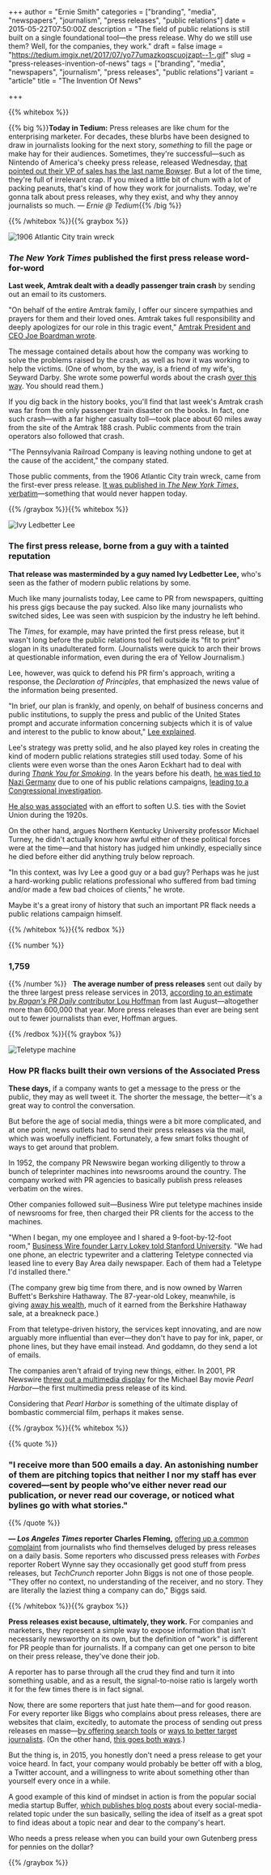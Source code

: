 +++
author = "Ernie Smith"
categories = ["branding", "media", "newspapers", "journalism", "press releases", "public relations"]
date = 2015-05-22T07:50:00Z
description = "The field of public relations is still built on a single foundational tool—the press release. Why do we still use them? Well, for the companies, they work."
draft = false
image = "https://tedium.imgix.net/2017/07/yo77umazkoqscuojzapt--1-.gif"
slug = "press-releases-invention-of-news"
tags = ["branding", "media", "newspapers", "journalism", "press releases", "public relations"]
variant = "article"
title = "The Invention Of News"

+++

{{% whitebox %}}

{{% big %}}**Today in Tedium:** Press releases are like chum for the enterprising marketer. For decades, these blurbs have been designed to draw in journalists looking for the next story, _something_ to fill the page or make hay for their audiences. Sometimes, they're successful—such as Nintendo of America's cheeky press release, released Wednesday, [that pointed out their VP of sales has the last name Bowser](http://www.businesswire.com/news/home/20150520005475/en/Nintendo-America-Hires-Bowser-VP-Sales). But a lot of the time, they're full of irrelevant crap. If you mixed a little bit of chum with a lot of packing peanuts, that's kind of how they work for journalists. Today, we're gonna talk about press releases, why they exist, and why they annoy journalists so much. _— Ernie @ Tedium_{{% /big %}}

{{% /whitebox %}}{{% graybox %}}

![1906 Atlantic City train wreck](https://res.cloudinary.com/tedium/image/upload/v1437850139/eeixwa1k5hoggpcaqin6.jpg)

### _The New York Times_ published the first press release word-for-word

**Last week, Amtrak dealt with a deadly passenger train crash** by sending out an email to its customers.

"On behalf of the entire Amtrak family, I offer our sincere sympathies and prayers for them and their loved ones. Amtrak takes full responsibility and deeply apologizes for our role in this tragic event," [Amtrak President and CEO Joe Boardman wrote](http://blog.amtrak.com/2015/05/message-president-ceo-joe-boardman-train-188/).

The message contained details about how the company was working to solve the problems raised by the crash, as well as how it was working to help the victims. (One of whom, by the way, is a friend of my wife's, Seyward Darby. She wrote some powerful words about the crash [over this way](http://www.washingtonpost.com/posteverything/wp/2015/05/15/i-was-on-the-amtrak-train-that-crashed-it-made-me-confront-my-own-mortality/). You should read them.)

If you dig back in the history books, you'll find that last week's Amtrak crash was far from the only passenger train disaster on the books. In fact, one such crash—with a far higher casualty toll—took place about 60 miles away from the site of the Amtrak 188 crash. Public comments from the train operators also followed that crash.

"The Pennsylvania Railroad Company is leaving nothing undone to get at the cause of the accident," the company stated.

Those public comments, from the 1906 Atlantic City train wreck, came from the first-ever press release. [It was published in _The New York Times_, verbatim](http://query.nytimes.com/mem/archive-free/pdf?res=950CE3D9173EE733A25753C3A9669D946797D6CF)—something that would never happen today.

{{% /graybox %}}{{% whitebox %}}

![Ivy Ledbetter Lee](https://res.cloudinary.com/tedium/image/upload/v1437850212/bllhf6caduwjzhie4irr.jpg)

### The first press release, borne from a guy with a tainted reputation

**That release was masterminded by a guy named Ivy Ledbetter Lee,** who's seen as the father of modern public relations by some.

Much like many journalists today, Lee came to PR from newspapers, quitting his press gigs because the pay sucked. Also like many journalists who switched sides, Lee was seen with suspicion by the industry he left behind.

The _Times_, for example, may have printed the first press release, but it wasn't long before the public relations tool fell outside its "fit to print" slogan in its unadulterated form. (Journalists were quick to arch their brows at questionable information, even during the era of Yellow Journalism.)

Lee, however, was quick to defend his PR firm's approach, writing a response, the _Declaration of Principles_, that emphasized the news value of the information being presented.

"In brief, our plan is frankly, and openly, on behalf of business concerns and public institutions, to supply the press and public of the United States prompt and accurate information concerning subjects which it is of value and interest to the public to know about," [Lee explained](http://www.nku.edu/~turney/prclass/readings/3eras2x.html).

Lee's strategy was pretty solid, and he also played key roles in creating the kind of modern public relations strategies still used today. Some of his clients were even worse than the ones Aaron Eckhart had to deal with during [_Thank You for Smoking_](http://amzn.to/1F10bfw). In the years before his death, [he was tied to Nazi Germany](http://www.jta.org/1934/05/24/archive/ivy-lee-denies-nazi-sympathies-report-in-press-is-discredited) due to one of his public relations campaigns, [leading to a Congressional investigation](https://news.google.com/newspapers?nid=1129&dat=19340712&id=9IdRAAAAIBAJ&sjid=OGkDAAAAIBAJ&pg=1299,4762723&hl=en).

[He also was associated](http://www.oilru.com/or/29/544/) with an effort to soften U.S. ties with the Soviet Union during the 1920s.

On the other hand, argues Northern Kentucky University professor Michael Turney, he didn't actually know how awful either of these political forces were at the time—and that history has judged him unkindly, especially since he died before either did anything truly below reproach.

"In this context, was Ivy Lee a good guy or a bad guy? Perhaps was he just a hard-working public relations professional who suffered from bad timing and/or made a few bad choices of clients," he wrote.

Maybe it's a great irony of history that such an important PR flack needs a public relations campaign himself.

{{% /whitebox %}}{{% redbox %}}

{{% number %}}
### 1,759
{{% /number %}}
 
**The average number of press releases** sent out daily by the three largest press release services in 2013, [according to an estimate by _Ragan's PR Daily_ contributor Lou Hoffman](http://www.prdaily.com/mediarelations/Articles/The_evolving_distribution_and_role_of_press_releas_16269.aspx) from last August—altogether more than 600,000 that year. More press releases than ever are being sent out to fewer journalists than ever, Hoffman argues.

{{% /redbox %}}{{% graybox %}}

![Teletype machine](https://res.cloudinary.com/tedium/image/upload/v1437882721/tqf3ly5evj3j6k1rzubn.jpg)

### How PR flacks built their own versions of the Associated Press

**These days,** if a company wants to get a message to the press or the public, they may as well tweet it. The shorter the message, the better—it's a great way to control the conversation.

But before the age of social media, things were a bit more complicated, and at one point, news outlets had to send their press releases via the mail, which was woefully inefficient. Fortunately, a few smart folks thought of ways to get around that problem.

In 1952, the company PR Newswire began working diligently to throw a bunch of teleprinter machines into newsrooms around the country. The company worked with PR agencies to basically publish press releases verbatim on the wires.

Other companies followed suit—Business Wire put teletype machines inside of newsrooms for free, then charged their PR clients for the access to the machines.

"When I began, my one employee and I shared a 9-foot-by-12-foot room," [Business Wire founder Larry Lokey told Stanford University](https://alumni.stanford.edu/get/page/magazine/article/?article_id=43583). "We had one phone, an electric typewriter and a clattering Teletype connected via leased line to every Bay Area daily newspaper. Each of them had a Teletype I'd installed there."

(The company grew big time from there, and is now owned by Warren Buffett's Berkshire Hathaway. The 87-year-old Lokey, meanwhile, is giving [away his wealth](http://www.bizjournals.com/sanfrancisco/print-edition/2013/10/25/lorry-lokey-unstoppable-donor.html), much of it earned from the Berkshire Hathaway sale, at a breakneck pace.)

From that teletype-driven history, the services kept innovating, and are now arguably more influential than ever—they don't have to pay for ink, paper, or phone lines, but they have email instead. And goddamn, do they send a lot of emails.

The companies aren't afraid of trying new things, either. In 2001, PR Newswire [threw out a multimedia display](https://web.archive.org/web/20090206232738/http://www.prnewswire.com/touchstone/pearlharbor.html) for the Michael Bay movie _Pearl Harbor_—the first multimedia press release of its kind.

Considering that _Pearl Harbor_ is something of the ultimate display of bombastic commercial film, perhaps it makes sense.

{{% /graybox %}}{{% whitebox %}}

{{% quote %}}
### "I receive more than 500 emails a day. An astonishing number of them are pitching topics that neither I nor my staff has ever covered—sent by people who’ve either never read our publication, or never read our coverage, or noticed what bylines go with what stories."
{{% /quote %}}

**— _Los Angeles Times_ reporter Charles Fleming,** [offering up a common complaint](http://www.forbes.com/sites/robertwynne/2014/02/24/what-journalists-really-think-of-your-press-release/) from journalists who find themselves deluged by press releases on a daily basis. Some reporters who discussed press releases with *Forbes* reporter Robert Wynne say they occasionally get good stuff from press releases, but _TechCrunch_ reporter John Biggs is not one of those people. "They offer no context, no understanding of the receiver, and no story. They are literally the laziest thing a company can do," Biggs said.

{{% /whitebox %}}{{% graybox %}}

**Press releases exist because, ultimately, they work.** For companies and marketers, they represent a simple way to expose information that isn't necessarily newsworthy on its own, but the definition of "work" is different for PR people than for journalists. If a company can get one person to bite on their press release, they've done their job.

A reporter has to parse through all the crud they find and turn it into something usable, and as a result, the signal-to-noise ratio is largely worth it for the few times there is in fact signal.

Now, there are some reporters that just hate them—and for good reason. For every reporter like Biggs who complains about press releases, there are websites that claim, excitedly, to automate the process of sending out press releases en masse—[by offering search tools](https://justreachout.io/) or [ways to better target journalists](http://www.meltwater.com/blog/media-database-how-to-beats-find-journalist/). (On the other hand, [this goes both ways](http://www.helpareporter.com/).)

But the thing is, in 2015, you honestly don't need a press release to get your voice heard. In fact, your company would probably be better off with a blog, a Twitter account, and a willingness to write about something other than yourself every once in a while.

A good example of this kind of mindset in action is from the popular social media startup Buffer, [which publishes blog posts](https://blog.bufferapp.com/) about every social-media-related topic under the sun basically, selling the idea of itself as a great spot to find ideas about a topic near and dear to the company's heart.

Who needs a press release when you can build your own Gutenberg press for pennies on the dollar?

{{% /graybox %}}